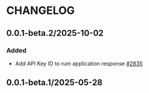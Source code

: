 # CHANGELOG

## 0.0.1-beta.2/2025-10-02

### Added
* Add API Key ID to rum application response [#2835](https://github.com/DataDog/datadog-api-client-typescript/pull/2835)

## 0.0.1-beta.1/2025-05-28
